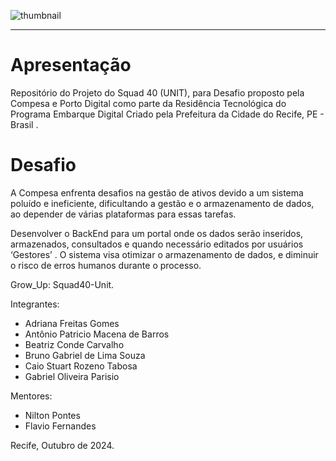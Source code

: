 ![thumbnail](https://recifevirado.recife.pe.gov.br/wp-content/uploads/2021/10/logo-embarque-digital-1.png)




---
# Apresentação
Repositório do Projeto do Squad 40 (UNIT), para Desafio proposto pela Compesa e Porto Digital como parte da Residência Tecnológica do Programa Embarque Digital Criado pela Prefeitura da Cidade do Recife, PE - Brasil . 

# Desafio

A Compesa enfrenta desafios na gestão de ativos devido a um sistema poluído e ineficiente,
dificultando a gestão e o armazenamento de dados, ao depender de várias plataformas para
essas tarefas.

Desenvolver o BackEnd para um portal onde os dados serão inseridos, armazenados, consultados e quando
necessário editados por usuários ‘Gestores’ . O sistema visa otimizar o armazenamento de
dados, e diminuir o risco de erros humanos durante o processo.





Grow_Up: Squad40-Unit.

Integrantes:
- Adriana Freitas Gomes
- Antônio Patricio Macena de Barros
- Beatriz Conde Carvalho
- Bruno Gabriel de Lima Souza
- Caio Stuart Rozeno Tabosa
- Gabriel Oliveira Parisio

Mentores:
- Nilton Pontes
- Flavio Fernandes


Recife, Outubro de 2024.
